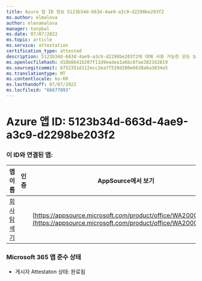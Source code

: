```yaml
---
title: Azure 앱 ID 정보 5123b34d-663d-4ae9-a3c9-d2298be203f2
ms.author: elmalova
author: elenamalova
manager: tonybal
ms.date: 07/07/2022
ms.topic: article
ms.service: attestation
certification_type: attested
description: 5123b34d-663d-4ae9-a3c9-d2298be203f2에 대해 사용 가능한 모든 보안 및 규정 준수 정보입니다.
ms.openlocfilehash: d18b8641b207f11d9eadea1a6bc0fae382162819
ms.sourcegitcommit: b752351d112ecc2ea7f539d200e6638a6a3034e5
ms.translationtype: MT
ms.contentlocale: ko-KR
ms.lasthandoff: 07/07/2022
ms.locfileid: "66677893"
---
```

# <a name="azure-app-id-5123b34d-663d-4ae9-a3c9-d2298be203f2"></a>Azure 앱 ID: 5123b34d-663d-4ae9-a3c9-d2298be203f2


### <a name="apps-associated-with-this-id"></a>이 ID와 연결된 앱:
| **앱 이름** | **인증** | **AppSource에서 보기** |
|--------------|---------------|-----------------------|
| [회사 탐색기](../forward/WA200003365.md) |  | [https://appsource.microsoft.com/product/office/WA200003365](https://appsource.microsoft.com/product/office/WA200003365) |

### <a name="microsoft-365-app-compliance-status"></a>Microsoft 365 앱 준수 상태
- 게시자 Attestaton 상태: 완료됨
